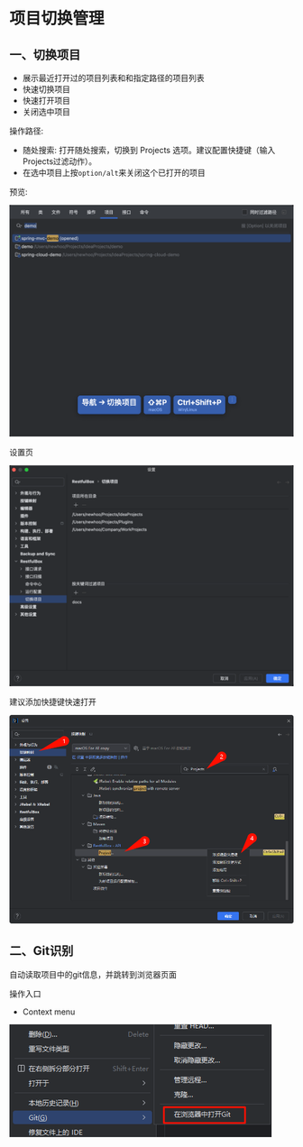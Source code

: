 # 项目切换管理

## 一、切换项目

- 展示最近打开过的项目列表和和指定路径的项目列表
- 快速切换项目
- 快速打开项目
- 关闭选中项目

操作路径:

- 随处搜索: 打开随处搜索，切换到 Projects 选项。建议配置快捷键（输入Projects过滤动作）。
- 在选中项目上按`option/alt`来关闭这个已打开的项目

预览:

![](./images/switchproject.png)

设置页

![img.png](../快速入门/images/switchprojectconfig.png)

建议添加快捷键快速打开

![img.png](images/1737249235669.png)

## 二、Git识别

自动读取项目中的git信息，并跳转到浏览器页面

操作入口

- Context menu

![img.png](images/1717504400753.png)